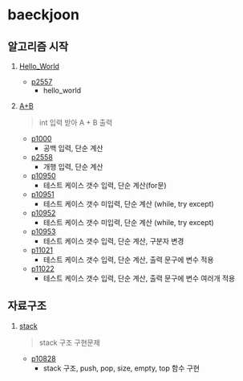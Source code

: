 # baeckjoon

## 알고리즘 시작
1. [Hello_World](https://github.com/jmsmg/backjoon/tree/main/1.알고리즘시작/Hello_World)
    - [p2557](https://github.com/jmsmg/baeckjoon/blob/main/1.알고리즘시작/Hello_World/p2557.py)
      - hello_world

2. [A+B](https://github.com/jmsmg/backjoon/tree/main/1.알고리즘시작/A+B)
    > int 입력 받아 A + B 출력
    - [p1000](https://github.com/jmsmg/baeckjoon/blob/main/1.알고리즘시작/A+B/p1000.py)
      - 공백 입력, 단순 계산
    - [p2558](https://github.com/jmsmg/baeckjoon/blob/main/1.알고리즘시작/A+B/p2558.py)
      - 개행 입력, 단순 계산
    - [p10950](https://github.com/jmsmg/baeckjoon/blob/main/1.알고리즘시작/A+B/p10950.py)
      - 테스트 케이스 갯수 입력, 단순 계산(for문)
    - [p10951](https://github.com/jmsmg/baeckjoon/blob/main/1.알고리즘시작/A+B/p10951.py)
      - 테스트 케이스 갯수 미입력, 단순 계산 (while, try except)
    - [p10952](https://github.com/jmsmg/baeckjoon/blob/main/1.알고리즘시작/A+B/p10952.py)
      - 테스트 케이스 갯수 미입력, 단순 계산 (while, try except)
    - [p10953](https://github.com/jmsmg/baeckjoon/blob/main/1.알고리즘시작/A+B/p10953.py)
      - 테스트 케이스 갯수 입력, 단순 계산, 구분자 변경
    - [p11021](https://github.com/jmsmg/baeckjoon/blob/main/1.알고리즘시작/A+B/p11021.py)
      - 테스트 케이스 갯수 입력, 단순 계산, 출력 문구에 변수 적용
    - [p11022](https://github.com/jmsmg/baeckjoon/blob/main/1.알고리즘시작/A+B/p10952.py)
      - 테스트 케이스 갯수 입력, 단순 계산, 출력 문구에 변수 여러개 적용

## 자료구조
1. [stack](https://github.com/jmsmg/backjoon/tree/main/1.자료구조/stack)
    > stack 구조 구현문제
    - [p10828](https://github.com/jmsmg/backjoon/tree/main/1.자료구조/stack/p10828.py)
      - stack 구조, push, pop, size, empty, top 함수 구현